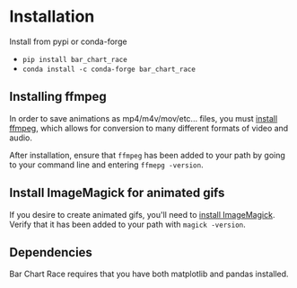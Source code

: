 # Installation

Install from pypi or conda-forge

* `pip install bar_chart_race`
* `conda install -c conda-forge bar_chart_race`

## Installing ffmpeg

In order to save animations as mp4/m4v/mov/etc... files, you must [install ffmpeg][0], which allows for conversion to many different formats of video and audio.

After installation, ensure that `ffmpeg` has been added to your path by going to your command line and entering `ffmepg -version`.


## Install ImageMagick for animated gifs

If you desire to create animated gifs, you'll need to [install ImageMagick][1]. Verify that it has been added to your path with `magick -version`.

## Dependencies

Bar Chart Race requires that you have both matplotlib and pandas installed.

[0]: https://www.ffmpeg.org/download.html
[1]: https://imagemagick.org/